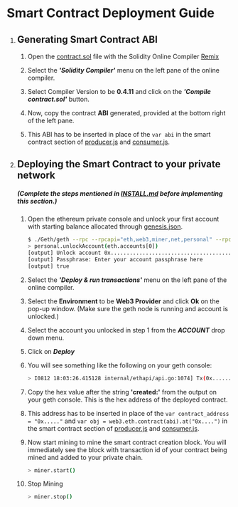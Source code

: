 # Smart Contract Deployment Guide

1. ## Generating Smart Contract ABI
    1. Open the [contract.sol](contract.sol) file with the Solidity Online Compiler [Remix](http://remix.ethereum.org/#optimize=false&evmVersion=null&version=soljson-v0.4.11+commit.68ef5810.js) 
   
    2. Select the ***'Solidity Compiler'*** menu on the left pane of the online compiler.

    3. Select Compiler Version to be **0.4.11** and click on the ***'Compile contract.sol'*** button.
   
    4. Now, copy the contract **ABI** generated, provided at the bottom right of the left pane.

    5. This ABI has to be inserted in place of the `var abi` in the smart contract section of [producer.js](producer.js) and [consumer.js](consumer.js).

2. ## Deploying the Smart Contract to your private network
    ##### (Complete the steps mentioned in [INSTALL.md](INSTALL.md) before implementing this section.)
    1. Open the ethereum private console and unlock your first account with starting balance allocated through [genesis.json](genesis.json).
        ```sh
        $ ./Geth/geth --rpc --rpcapi="eth,web3,miner,net,personal" --rpcaddr="localhost" --rpcport="8545" --rpccorsdomain="*" console
        > personal.unlockAccount(eth.accounts[0])
        [output] Unlock account 0x........................................
        [output] Passphrase: Enter your account passphrase here
        [output] true
        ```
    
    2. Select the ***'Deploy & run transactions'*** menu on the left pane of the online compiler.
   
    3. Select the **Environment** to be **Web3 Provider** and click **Ok** on the pop-up window. (Make sure the geth node is running and account is unlocked.)

    4. Select the account you unlocked in step 1 from the ***ACCOUNT*** drop down menu.

    5. Click on ***Deploy***

    6. You will see something like the following on your geth console:
        ```sh
        > I0812 18:03:26.415128 internal/ethapi/api.go:1074] Tx(0x........................................) created: 0x........................................
        ```
    7. Copy the hex value after the string **'created:'** from the output on your geth console. This is the hex address of the deployed contract.
   
    8. This address has to be inserted in place of the `var contract_address = "0x....."` and `var obj = web3.eth.contract(abi).at("0x....")` in the smart contract section of [producer.js](producer.js) and [consumer.js](consumer.js).
   
    9.  Now start mining to mine the smart contract creation block. You will immediately see the block with transaction id of your contract being mined and added to your private chain.
        ```sh
        > miner.start()
        ```
    10. Stop Mining
        ```sh
        > miner.stop()
        ```